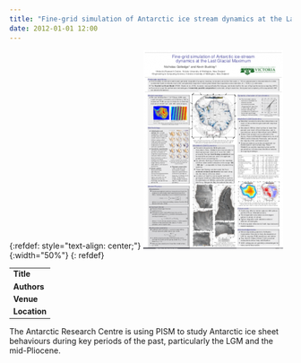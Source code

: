 ```yaml
---
title: "Fine-grid simulation of Antarctic ice stream dynamics at the Last Glacial Maximum"
date: 2012-01-01 12:00
---
```


{:refdef: style="text-align: center;"}
![](/img/applications/golledgebuckley2011.png){:width="50%"}
{: refdef}


||
|-
| **Title** | Fine-grid simulation of Antarctic ice stream dynamics at the Last Glacial Maximum |
| **Authors** | [Nick Golledge](http://www.victoria.ac.nz/antarctic/) |
| **Venue** | INQUA 2011 and SCAR International Symposium on Antarctic Earth Sciences, 2011 |
| **Location** | Antarctic ice sheet (LGM) |

The Antarctic Research Centre is using PISM to study Antarctic ice sheet behaviours during key periods of the past, particularly the LGM and the mid-Pliocene.

